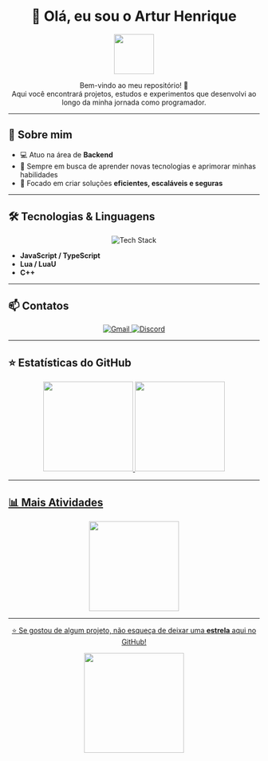 <h1 align="center">👋 Olá, eu sou o Artur Henrique</h1>

<p align="center">
  <img src="https://media.giphy.com/media/hvRJCLFzcasrR4ia7z/giphy.gif" width="80">
</p>

<p align="center">
  Bem-vindo ao meu repositório! 🚀<br>
  Aqui você encontrará projetos, estudos e experimentos que desenvolvi ao longo da minha jornada como programador.
</p>

---

## 🚀 Sobre mim  

- 💻 Atuo na área de **Backend**  
- 🌱 Sempre em busca de aprender novas tecnologias e aprimorar minhas habilidades  
- 🎯 Focado em criar soluções **eficientes, escaláveis e seguras**  

---

## 🛠️ Tecnologias & Linguagens  

<p align="center">
  <img src="https://skillicons.dev/icons?i=js,ts,lua,cpp,nodejs,github,vscode" alt="Tech Stack" />
</p>

- **JavaScript / TypeScript**  
- **Lua / LuaU**  
- **C++**  

---

## 📫 Contatos  

<p align="center">
  <a href="mailto:hharturcarmello@gmail.com">
    <img src="https://img.shields.io/badge/-Gmail-D14836?style=for-the-badge&logo=gmail&logoColor=white" alt="Gmail"/>
  </a>
  <a href="https://discord.com/users/npcxyz_">
    <img src="https://img.shields.io/badge/-Discord-5865F2?style=for-the-badge&logo=discord&logoColor=white" alt="Discord"/>
  </a>
</p>

---

## ⭐ Estatísticas do GitHub  

 <div align="center">
  <a href="https://github.com/hhartur">
  <img height="180em" src="https://github-readme-stats.vercel.app/api?username=hhartur&show_icons=true&theme=tokyonight&include_all_commits=true&count_private=true"/>
  <img height="180em" src="https://github-readme-stats.vercel.app/api/top-langs/?username=hhartur&layout=compact&langs_count=7&theme=tokyonight"/>
</div>

---

## 📊 Mais Atividades  

<p align="center">
  <img src="https://github-profile-summary-cards.vercel.app/api/cards/profile-details?username=arturhenrique&theme=tokyonight" height="180"/>
</p>

---

<p align="center">⭐ Se gostou de algum projeto, não esqueça de deixar uma <b>estrela</b> aqui no GitHub!</p>
<p align="center">
  <img src="https://media.giphy.com/media/jpVnC65DmYeyRL4LHS/giphy.gif" width="200">
</p>
